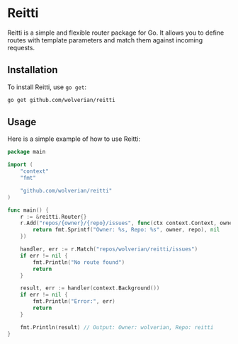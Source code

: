 # Reitti

Reitti is a simple and flexible router package for Go. It allows you to define routes with template parameters and match them against incoming requests.

## Installation

To install Reitti, use `go get`:

```sh
go get github.com/wolverian/reitti
```

## Usage

Here is a simple example of how to use Reitti:

```go
package main

import (
	"context"
	"fmt"

	"github.com/wolverian/reitti"
)

func main() {
	r := &reitti.Router{}
	r.Add("repos/{owner}/{repo}/issues", func(ctx context.Context, owner, repo string) (any, error) {
		return fmt.Sprintf("Owner: %s, Repo: %s", owner, repo), nil
	})

	handler, err := r.Match("repos/wolverian/reitti/issues")
	if err != nil {
		fmt.Println("No route found")
		return
	}

	result, err := handler(context.Background())
	if err != nil {
		fmt.Println("Error:", err)
		return
	}

	fmt.Println(result) // Output: Owner: wolverian, Repo: reitti
}
```
